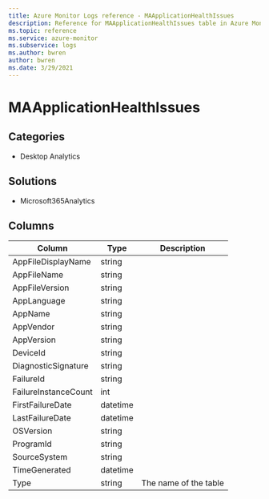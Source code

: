 ```yaml
---
title: Azure Monitor Logs reference - MAApplicationHealthIssues
description: Reference for MAApplicationHealthIssues table in Azure Monitor Logs.
ms.topic: reference
ms.service: azure-monitor
ms.subservice: logs
ms.author: bwren
author: bwren
ms.date: 3/29/2021
---
```


# MAApplicationHealthIssues

 

## Categories

- Desktop Analytics
## Solutions

- Microsoft365Analytics




## Columns

|Column|Type|Description|
|---|---|---|
|AppFileDisplayName|string||
|AppFileName|string||
|AppFileVersion|string||
|AppLanguage|string||
|AppName|string||
|AppVendor|string||
|AppVersion|string||
|DeviceId|string||
|DiagnosticSignature|string||
|FailureId|string||
|FailureInstanceCount|int||
|FirstFailureDate|datetime||
|LastFailureDate|datetime||
|OSVersion|string||
|ProgramId|string||
|SourceSystem|string||
|TimeGenerated|datetime||
|Type|string|The name of the table|
